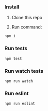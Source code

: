 ### Install

 1. Clone this repo
 
 2. Run command:

  ```
  npm i
  ```

### Run tests

  ```
  npm test
  ```

### Run watch tests

  ```
  npm run watch
  ```

### Run eslint

  ```
  npm run eslint
  ```